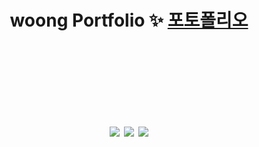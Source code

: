 <p align="center">
  <h1 align="center">woong Portfolio ✨ <a href="https://woongheo1.github.io/web-porfolio">포토폴리오</a> <h1/>

  <p align="center">
  <br/> 
    <br/>
    <br/>
    <img src="https://img.shields.io/badge/-Bootstrap-05122A?style=flat&logo=bootstrap&logoColor=563D7C"/>
    <img src="https://img.shields.io/badge/-CSS-05122A?style=flat&logo=CSS3&logoColor=1572B6"/>
    <img src="https://img.shields.io/badge/-HTML-05122A?style=flat&logo=HTML5"/>
  
  









